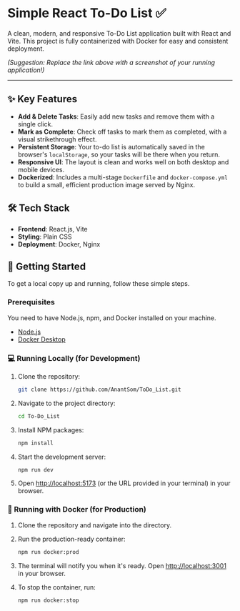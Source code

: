 # Simple React To-Do List ✅

A clean, modern, and responsive To-Do List application built with React and Vite. This project is fully containerized with Docker for easy and consistent deployment.


*(Suggestion: Replace the link above with a screenshot of your running application!)*

---

## ✨ Key Features

-   **Add & Delete Tasks**: Easily add new tasks and remove them with a single click.
-   **Mark as Complete**: Check off tasks to mark them as completed, with a visual strikethrough effect.
-   **Persistent Storage**: Your to-do list is automatically saved in the browser's `localStorage`, so your tasks will be there when you return.
-   **Responsive UI**: The layout is clean and works well on both desktop and mobile devices.
-   **Dockerized**: Includes a multi-stage `Dockerfile` and `docker-compose.yml` to build a small, efficient production image served by Nginx.

## 🛠️ Tech Stack

-   **Frontend**: React.js, Vite
-   **Styling**: Plain CSS
-   **Deployment**: Docker, Nginx

## 🚀 Getting Started

To get a local copy up and running, follow these simple steps.

### Prerequisites

You need to have Node.js, npm, and Docker installed on your machine.

-   [Node.js](https://nodejs.org/)
-   [Docker Desktop](https://www.docker.com/products/docker-desktop/)

### 💻 Running Locally (for Development)

1.  Clone the repository:
    ```sh
    git clone https://github.com/AnantSom/ToDo_List.git
    ```
2.  Navigate to the project directory:
    ```sh
    cd To-Do_List
    ```
3.  Install NPM packages:
    ```sh
    npm install
    ```
4.  Start the development server:
    ```sh
    npm run dev
    ```
5.  Open [http://localhost:5173](http://localhost:5173) (or the URL provided in your terminal) in your browser.

### 🐳 Running with Docker (for Production)

1.  Clone the repository and navigate into the directory.
2.  Run the production-ready container:
    ```sh
    npm run docker:prod
    ```
3.  The terminal will notify you when it's ready. Open [http://localhost:3001](http://localhost:3001) in your browser.

4.  To stop the container, run:
    ```sh
    npm run docker:stop
    ```
